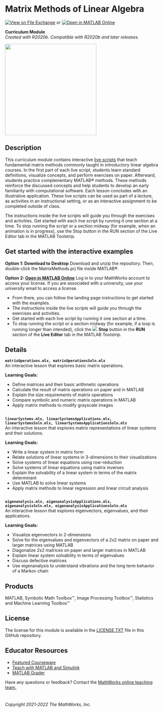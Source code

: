 # Matrix Methods of Linear Algebra
[![View <File Exchange Title> on File Exchange](https://www.mathworks.com/matlabcentral/images/matlab-file-exchange.svg)](https://www.mathworks.com/matlabcentral/fileexchange/####)
or [![Open in MATLAB Online](https://www.mathworks.com/images/responsive/global/open-in-matlab-online.svg)](https://matlab.mathworks.com/open/github/v1?repo=MathWorks-Teaching-Resources/Matrix-Methods-of-Linear-Algebra&project=MatrixMethods.prj)

**Curriculum Module**  
_Created with R2020b. Compatible with R2020b and later releases._  

<img src="mvmult.gif" width="300">

## Description ##
This curriculum module contains interactive [live scripts](https://www.mathworks.com/products/matlab/live-editor.html) that teach fundamental matrix methods commonly taught in introductory linear algebra courses. In the first part of each live script, students learn standard definitions, visualize concepts, and perform exercises on paper. Afterward, students practice complementary MATLAB&reg; methods. These methods reinforce the discussed concepts and help students to develop an early familiarity with computational software. Each lesson concludes with an illustrative application. These live scripts can be used as part of a lecture, as activities in an instructional setting, or as an interactive assignment to be completed outside of class.

The instructions inside the live scripts will guide you through the exercises and activities. Get started with each live script by running it one section at a time. To stop running the script or a section midway (for example, when an animation is in progress), use the Stop button in the RUN section of the Live Editor tab in the MATLAB Toolstrip.

## Get started with the interactive examples ##

**Option 1: Download to Desktop** Download and unzip the repository. Then, double-click the MatrixMethods.prj file inside MATLAB&reg;. 

**Option 2: [Open in MATLAB Online](https://matlab.mathworks.com/open/github/v1?repo=MathWorks-Teaching-Resources/Matrix-Methods-of-Linear-Algebra&project=MatrixMethods.prj)** Log in to your MathWorks account to access your license. If you are associated with a university, use your university email to access a license.

- From there, you can follow the landing page instructions to get started with the examples. 
- The instructions inside the live scripts will guide you through the exercises and activities. 
- Get started with each live script by running it one section at a time. 
- To stop running the script or a section midway (for example, if a loop is running longer than intended), click the <img src="https://user-images.githubusercontent.com/88841524/182219991-17ef7bf9-369b-4463-8de6-9e440ca3bc9b.png"> **Stop** button in the **RUN** section of the **Live Editor** tab in the MATLAB Toolstrip.

## Details ##
**`matrixOperations.mlx, matrixOperationsSoln.mlx`**  
An interactive lesson that explores basic matrix operations.

**Learning Goals:**
- Define matrices and their basic arithmetic operations
- Calculate the result of matrix operations on paper and in MATLAB
- Explain the size requirements of matrix operations
- Compare symbolic and numeric matrix operations in MATLAB
- Apply matrix methods to modify grayscale images

## ##
**`linearSystems.mlx, linearSystemsApplications.mlx, linearSystemsSoln.mlx, linearSystemsApplicationsSoln.mlx`**  
An interactive lesson that explores matrix representations of linear systems and their solutions.

**Learning Goals:**
- Write a linear system in matrix form
- Relate solutions of linear systems in 3-dimensions to their visualizations
- Solve systems of linear equations using row-reduction
- Solve systems of linear equations using matrix inverses
- Explain the solvability of a linear system in terms of the matrix determinant
- Use MATLAB to solve linear systems
- Apply matrix methods to linear regression and linear circuit analysis

## ##
**`eigenanalysis.mlx, eigenanalysisApplications.mlx, eigenanalysisSoln.mlx, eigenanalysisApplicationsSoln.mlx`**  
An interactive lesson that explores eigenvectors, eigenvalues, and their applications.

**Learning Goals:**
- Visualize eigenvectors in 2-dimensions
- Solve for the eigenvalues and eigenvectors of a 2x2 matrix on paper and larger matrices using MATLAB
- Diagonalize 2x2 matrices on paper and larger matrices in MATLAB
- Explain linear system solvability in terms of eigenvalues
- Discuss defective matrices
- Use eigenanalysis to understand vibrations and the long term behavior of a Markov chain

## Products ##
MATLAB, Symbolic Math Toolbox&trade;, Image Processing Toolbox&trade;, Statistics and Machine Learning Toolbox&trade;

## License ##
The license for this module is available in the [LICENSE.TXT](license.txt) file in this GitHub repository.

## Educator Resources ##
* [Featured Courseware](https://www.mathworks.com/academia/courseware/course-materials.html)
* [Teach with MATLAB and Simulink](https://www.mathworks.com/academia/educators.html)
* [MATLAB Grader](https://www.mathworks.com/products/matlab-grader.html)

Have any questions or feedback? Contact the <a href="mailto:onlineteaching@mathworks.com">MathWorks online teaching team.</a>

# #

_Copyright 2021-2022 The MathWorks, Inc._
